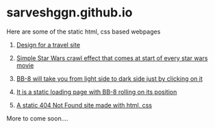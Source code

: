 # sarveshggn.github.io

Here are some of the static html, css based webpages

1) [Design for a travel site](https://sarveshggn.github.io/travelller/)

2) [Simple Star Wars crawl effect that comes at start of every star wars movie](https://sarveshggn.github.io/star_wars_crawl/)

3) [BB-8 will take you from light side to dark side just by clicking on it](https://sarveshggn.github.io/bb8_moving/)

4) [It is a static loading page with BB-8 rolling on its position](https://sarveshggn.github.io/bb8_loader/)

5) [A static 404 Not Found site made with html, css](https://sarveshggn.github.io/error_page/)

More to come soon....
